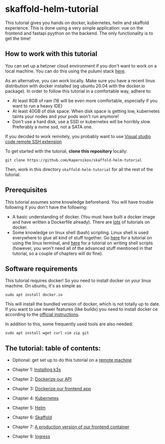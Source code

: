 # skaffold-helm-tutorial

This tutorial gives you hands on docker, kubernetes, helm and skaffold experience. This is done using a very simple application: vue on the frontend and fastapi pyython on the backend. The only functionality is to get the time!

## How to work with this tutorial

You can set up a hetzner cloud environment if you don't want to work on a local machine. You can do this using the pulumi stack [here](remote-environment-setup).

As an alternative, you can work locally. Make sure you have a recent linux distribution with docker installed (eg ubuntu 20.04 with the docker.io package). In order to follow this tutorial in a comfortable way, adhere to:

* At least 8GB of ram (16 will be even more comfortable, especially if you want to run a heavy IDE)
* At least 40GB of disk space. When disk space is getting low, kubernetes taints your nodes and your pods won't run anymore!
* Don't use a hard disk, use a SSD or kubernetes will be horribly slow. Preferably a nvme ssd, not a SATA one.

If you decided to work remotely, you probably want to use [Visual studio code remote SSH extension](REMOTE.md)

To get started with the tutorial, **clone this repository** locally:

```shell
git clone https://github.com/Kapernikov/skaffold-helm-tutorial
```
Then, work in this directory `skaffold-helm-tutorial` for all the rest of the tutorial.

## Prerequisites

This tutorial assumes some knowledge beforehand. You will have trouble following if you don't have the following:

* A basic understanding of docker. (You must have built a docker image and have written a Dockerfile already). There are [lots](https://www.katacoda.com/courses/docker) of tutorials on docker.
* Some knowledge on linux shell (bash) scripting. Linux shell is used everywhere to glue all kind of stuff together. Go [here](https://ubuntu.com/tutorials/command-line-for-beginners) for a tutorial on using the linux terminal, and [here](https://www.tldp.org/LDP/abs/html/index.html) for a tutorial on writing shell scripts (however, you won't need all of the advanced stuff mentioned in that tutorial, so a couple of chapters will do fine).
## Software requirements

This tutorial requires docker! So you need to install docker on your linux machine. On ubuntu, it's as simple as 
```shell
sudo apt install docker.io
```
This will install the bundled version of docker, which is not totally up to date. If you want to use newer features (like buildx) you need to install docker ce according to the [official instructions](https://docs.docker.com/engine/install/ubuntu/).

In addition to this, some frequently used tools are also needed:

```shell
sudo apt install wget curl vim zip git
```

## The tutorial: table of contents:

* Optional: get set up to do this tutorial on a [remote machine](REMOTE.md)

* Chapter 1: [Installing k3s](chapters/01-install-k3s.md)
* Chapter 2: [Dockerize our API](chapters/02-dockerize-backend.md)
* Chapter 3: [Dockerize our frontend app](chapters/03-dockerize-frontend.md)
* Chapter 4: [Kubernetes](chapters/04-kubernetes.md)
* Chapter 5: [Helm](chapters/05-helm.md)
* Chapter 6: [Skaffold](chapters/06-skaffold.md)
* Chapter 7: [A production version of our frontend container](chapters/07-frontend-production.md)
* Chapter 8: [Ingress](chapters/08-ingress.md)


